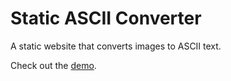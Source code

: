 # Static ASCII Converter

A static website that converts images to ASCII text.

Check out the [demo](https://nic-obert.github.io/static-ascii-converter/).
